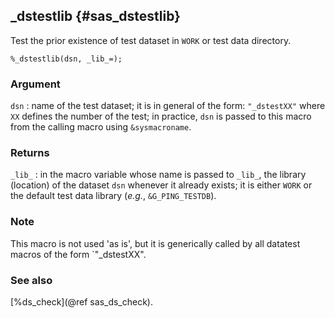 ## _dstestlib {#sas_dstestlib}
Test the prior existence of test dataset in `WORK` or test data directory.
	
	%_dstestlib(dsn, _lib_=);

### Argument
`dsn` : name of the test dataset; it is in general of the form: `"_dstestXX"` where
	`XX` defines the number of the test; in practice, `dsn` is passed to this macro
	from the calling macro using `&sysmacroname`.
  
### Returns
`_lib_` : in the macro variable whose name is passed to `_lib_`, the library (location) 
	of the dataset `dsn` whenever it already exists; it is either `WORK` or the default
	test data library (_e.g._, `&G_PING_TESTDB`).

### Note
This macro is not used 'as is', but it is generically called by all datatest macros of the
form `"_dstestXX". 

### See also 
[%ds_check](@ref sas_ds_check).
